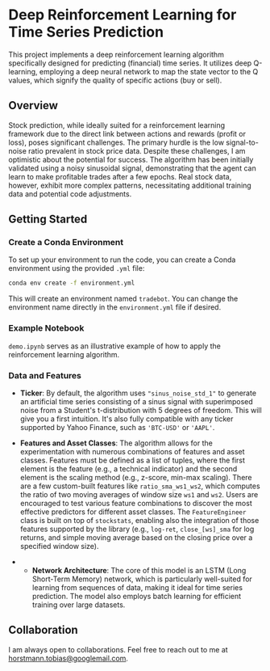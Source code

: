 # Deep Reinforcement Learning for Time Series Prediction

This project implements a deep reinforcement learning algorithm specifically designed for predicting (financial) time series. It utilizes deep Q-learning, employing a deep neural network to map the state vector to the Q values, which signify the quality of specific actions (buy or sell).

## Overview

Stock prediction, while ideally suited for a reinforcement learning framework due to the direct link between actions and rewards (profit or loss), poses significant challenges. The primary hurdle is the low signal-to-noise ratio prevalent in stock price data. Despite these challenges, I am optimistic about the potential for success. The algorithm has been initially validated using a noisy sinusoidal signal, demonstrating that the agent can learn to make profitable trades after a few epochs. Real stock data, however, exhibit more complex patterns, necessitating additional training data and potential code adjustments.

## Getting Started

### Create a Conda Environment
To set up your environment to run the code, you can create a Conda environment using the provided `.yml` file:

```bash
conda env create -f environment.yml
```
This will create an environment named `tradebot`. You can change the environment name directly in the `environment.yml` file if desired.

### Example Notebook

`demo.ipynb` serves as an illustrative example of how to apply the reinforcement learning algorithm.

### Data and Features

- **Ticker**: By default, the algorithm uses `"sinus_noise_std_1"` to generate an artificial time series consisting of a sinus signal with superimposed noise from a Student's t-distribution with 5 degrees of freedom. This will give you a first intuition. It's also fully compatible with any ticker supported by Yahoo Finance, such as `'BTC-USD'` or `'AAPL'`.

- **Features and Asset Classes**: The algorithm allows for the experimentation with numerous combinations of features and asset classes. Features must be defined as a list of tuples, where the first element is the feature (e.g., a technical indicator) and the second element is the scaling method (e.g., z-score, min-max scaling). There are a few custom-built features like `ratio_sma_ws1_ws2`, which computes the ratio of two moving averages of window size `ws1` and `ws2`. Users are encouraged to test various feature combinations to discover the most effective predictors for different asset classes. The `FeatureEngineer` class is built on top of `stockstats`, enabling also the integration of those features supported by the library (e.g., `log-ret`, `close_[ws]_sma` for log returns, and simple moving average based on the closing price over a specified window size).

- - **Network Architecture**: The core of this model is an LSTM (Long Short-Term Memory) network, which is particularly well-suited for learning from sequences of data, making it ideal for time series prediction. The model also employs batch learning for efficient training over large datasets.

## Collaboration

I am always open to collaborations. Feel free to reach out to me at horstmann.tobias@googlemail.com.

